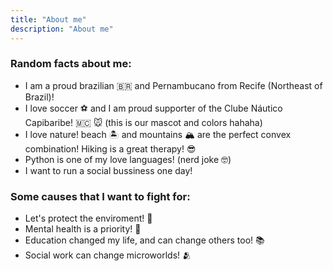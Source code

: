 ```yaml
---
title: "About me"
description: "About me"
---
```


### Random facts about me:

* I am a proud brazilian 🇧🇷 and Pernambucano from Recife (Northeast of Brazil)! 
* I love soccer ⚽️ and I am proud supporter of the Clube Náutico Capibaribe! 🇲🇨 🐭 (this is our mascot and colors hahaha)
* I love nature! beach 🏝️ and mountains 🏔️ are the perfect convex combination! Hiking is a great therapy! 😎
* Python is one of my love languages! (nerd joke 🤓)
* I want to run a social bussiness one day! 

### Some causes that I want to fight for:

* Let's protect the enviroment! 🌳
* Mental health is a priority! 🧠
* Education changed my life, and can change others too! 📚
* Social work can change microworlds! 🫂
